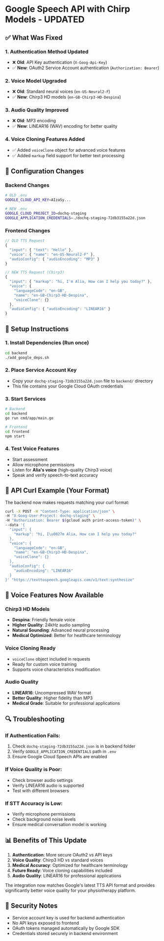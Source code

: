 # Google Speech API with Chirp Models - UPDATED

## ✅ What Was Fixed

### 1. **Authentication Method Updated**
- ❌ **Old**: API Key authentication (`X-Goog-Api-Key`)
- ✅ **New**: OAuth2 Service Account authentication (`Authorization: Bearer`)

### 2. **Voice Model Upgraded**
- ❌ **Old**: Standard neural voices (`en-US-Neural2-F`)
- ✅ **New**: Chirp3 HD models (`en-GB-Chirp3-HD-Despina`)

### 3. **Audio Quality Improved**
- ❌ **Old**: MP3 encoding
- ✅ **New**: LINEAR16 (WAV) encoding for better quality

### 4. **Voice Cloning Features Added**
- ✅ Added `voiceClone` object for advanced voice features
- ✅ Added `markup` field support for better text processing

## 🔧 Configuration Changes

### Backend Changes
```bash
# OLD .env
GOOGLE_CLOUD_API_KEY=AIzaSy...

# NEW .env  
GOOGLE_CLOUD_PROJECT_ID=dochq-staging
GOOGLE_APPLICATION_CREDENTIALS=./dochq-staging-72db3155a22d.json
```

### Frontend Changes
```javascript
// OLD TTS Request
{
  "input": { "text": "Hello" },
  "voice": { "name": "en-US-Neural2-F" },
  "audioConfig": { "audioEncoding": "MP3" }
}

// NEW TTS Request (Chirp3)
{
  "input": { "markup": "hi, I'm Alia, How can I help you today?" },
  "voice": { 
    "languageCode": "en-GB",
    "name": "en-GB-Chirp3-HD-Despina",
    "voiceClone": {}
  },
  "audioConfig": { "audioEncoding": "LINEAR16" }
}
```

## 🚀 Setup Instructions

### 1. **Install Dependencies** (Run once)
```bash
cd backend
./add_google_deps.sh
```

### 2. **Place Service Account Key**
- Copy your `dochq-staging-72db3155a22d.json` file to `backend/` directory
- This file contains your Google Cloud OAuth credentials

### 3. **Start Services**
```bash
# Backend
cd backend
go run cmd/app/main.go

# Frontend  
cd frontend
npm start
```

### 4. **Test Voice Features**
- Start assessment
- Allow microphone permissions
- Listen for **Alia's voice** (high-quality Chirp3 voice)
- Speak and verify speech-to-text accuracy

## 🎯 API Curl Example (Your Format)

The backend now makes requests matching your curl format:

```bash
curl -X POST -H "Content-Type: application/json" \
-H "X-Goog-User-Project: dochq-staging" \
-H "Authorization: Bearer $(gcloud auth print-access-token)" \
--data '{
  "input": {
    "markup": "hi, I\u0027m Alia, How can I help you today?"
  },
  "voice": {
    "languageCode": "en-GB",
    "name": "en-GB-Chirp3-HD-Despina",
    "voiceClone": {}
  },
  "audioConfig": {
    "audioEncoding": "LINEAR16"
  }
}' "https://texttospeech.googleapis.com/v1/text:synthesize"
```

## 🎵 Voice Features Now Available

### **Chirp3 HD Models**
- **Despina**: Friendly female voice
- **Higher Quality**: 24kHz audio sampling
- **Natural Sounding**: Advanced neural processing
- **Medical Optimized**: Better for healthcare terminology

### **Voice Cloning Ready**
- `voiceClone` object included in requests
- Ready for custom voice training
- Supports voice characteristics modification

### **Audio Quality**
- **LINEAR16**: Uncompressed WAV format
- **Better Quality**: Higher fidelity than MP3
- **Medical Grade**: Suitable for professional applications

## 🔍 Troubleshooting

### **If Authentication Fails:**
1. Check `dochq-staging-72db3155a22d.json` is in backend folder
2. Verify `GOOGLE_APPLICATION_CREDENTIALS` path in `.env`
3. Ensure Google Cloud Speech APIs are enabled

### **If Voice Quality is Poor:**
- Check browser audio settings
- Verify LINEAR16 audio is supported
- Test with different browsers

### **If STT Accuracy is Low:**
- Verify microphone permissions
- Check background noise levels
- Ensure medical conversation model is working

## 📊 Benefits of This Update

1. **Authentication**: More secure OAuth2 vs API keys
2. **Voice Quality**: Chirp3 HD vs standard voices  
3. **Medical Accuracy**: Optimized for healthcare terminology
4. **Future Ready**: Voice cloning capabilities included
5. **Audio Quality**: LINEAR16 for professional applications

The integration now matches Google's latest TTS API format and provides significantly better voice quality for your physiotherapy platform.

## 🔐 Security Notes

- Service account key is used for backend authentication
- No API keys exposed to frontend
- OAuth tokens managed automatically by Google SDK
- Credentials stored securely in backend environment
